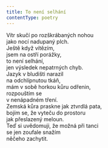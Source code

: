 ```yaml
---
title: To není selhání
contentType: poetry
---
```


<section>

Vítr skučí po rozškrábaných nohou  
jako nocí nadupaný plch.  
Ještě když vítězím,  
jsem na ostří porážky,  
to není selhání,  
jen výsledek nepatrných chyb.  
Jazyk v bludišti narazil  
na odchlípnutou tkáň,  
mám v sobě horkou kůru odřenin,  
rozpouštím se  
v nenápadném tření.  
Zemská kůra praskne jak ztvrdlá pata,  
bojím se, že vyteču do prostoru  
jak přeslazený meloun.  
Teď si uvědomuji, že možná při tanci  
se jen zoufale snažím  
něčeho zachytit.

</section>
